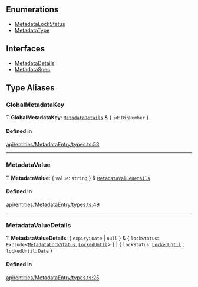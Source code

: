 ## Enumerations

- [MetadataLockStatus](../../../../Enums/API/Entities/MetadataEntry/Types/MetadataLockStatus.md)
- [MetadataType](../../../../Enums/API/Entities/MetadataEntry/Types/MetadataType.md)

## Interfaces

- [MetadataDetails](../../../../Interfaces/API/Entities/MetadataEntry/Types/MetadataDetails.md)
- [MetadataSpec](../../../../Interfaces/API/Entities/MetadataEntry/Types/MetadataSpec.md)

## Type Aliases

### GlobalMetadataKey

Ƭ **GlobalMetadataKey**: [`MetadataDetails`](../../../../Interfaces/API/Entities/MetadataEntry/Types/MetadataDetails.md) & { `id`: `BigNumber`  }

#### Defined in

[api/entities/MetadataEntry/types.ts:53](https://github.com/PolymeshAssociation/polymesh-sdk/blob/15be87e8/src/api/entities/MetadataEntry/types.ts#L53)

___

### MetadataValue

Ƭ **MetadataValue**: { `value`: `string`  } & [`MetadataValueDetails`](Types.md#metadatavaluedetails)

#### Defined in

[api/entities/MetadataEntry/types.ts:49](https://github.com/PolymeshAssociation/polymesh-sdk/blob/15be87e8/src/api/entities/MetadataEntry/types.ts#L49)

___

### MetadataValueDetails

Ƭ **MetadataValueDetails**: { `expiry`: `Date` \| ``null``  } & { `lockStatus`: `Exclude`<[`MetadataLockStatus`](../../../../Enums/API/Entities/MetadataEntry/Types/MetadataLockStatus.md), [`LockedUntil`](../../../../Enums/API/Entities/MetadataEntry/Types/MetadataLockStatus.md#lockeduntil)\>  } \| { `lockStatus`: [`LockedUntil`](../../../../Enums/API/Entities/MetadataEntry/Types/MetadataLockStatus.md#lockeduntil) ; `lockedUntil`: `Date`  }

#### Defined in

[api/entities/MetadataEntry/types.ts:25](https://github.com/PolymeshAssociation/polymesh-sdk/blob/15be87e8/src/api/entities/MetadataEntry/types.ts#L25)
